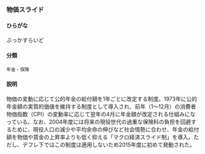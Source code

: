 <div style="display:none;">

## [あ行](securities-terms?id=あ行)
## [か行](securities-terms?id=か行)
## [さ行](securities-terms?id=さ行)
## [た行](securities-terms?id=た行)
## [な行](securities-terms?id=な行)
## [は行](securities-terms?id=は行)

</div>

### 物価スライド

#### ひらがな

ぶっかすらいど

#### 分類

`年金・保険`

#### 説明

物価の変動に応じて公的年金の給付額を1年ごとに改定する制度。1973年に公的年金額の実質的価値を維持する制度として導入され、前年（1～12月）の消費者物価指数（CPI）の変動率に応じて翌年の4月に年金額が改定される仕組みになっている。なお、2004年度には将来の現役世代の過重な保険料の負担を回避するために、現役人口の減少や平均余命の伸びなど社会情勢に合わせ、年金の給付額を物価や賃金の上昇率よりも低く抑える「マクロ経済スライド制」を導入。ただし、デフレ下ではこの制度は適用しないため2015年度に初めて発動された。

<div style="display:none;">

## [ま行](securities-terms?id=ま行)
## [や行](securities-terms?id=や行)
## [ら行](securities-terms?id=ら行)
## [わ行](securities-terms?id=わ行)
## [英数字・記号](securities-terms?id=英数字・記号)

</div>

